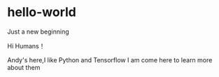# hello-world
Just a new beginning

Hi Humans！

Andy's here,I like Python and Tensorflow
I am come here to learn more about them
